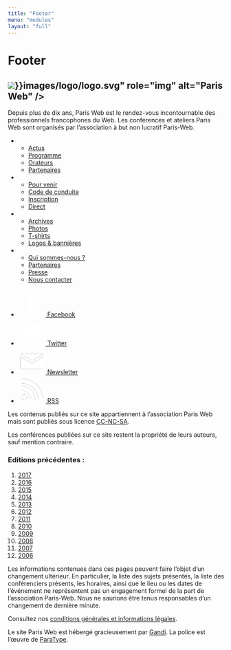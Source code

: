 ```yaml
---
title: "Footer"
menu: "modules"
layout: "full"
---
```


<div class="content">
    <h1>Footer</h1>
</div>

<footer role="contentinfo" class="footer">
    <div class="full-content">
        <section class="full-content__side footer__description" aria-labelledby="main-title">
            <h2 id="footer-title">
              <img class="footer-logo" src="{{< ref "/index.md" >}}images/logo/logo.svg" role="img" alt="Paris Web" />
            </h2>
            <p>
                Depuis plus de dix ans, Paris Web est le rendez-vous incontournable des professionnels francophones du Web. Les conférences et ateliers Paris Web sont organisés par l’association à but non lucratif Paris-Web.
            </p>
        </section>
        <div class="full-content__main footer__main">
            <div class="full-content__main__content">
                <div class="footer__links">
                    <section class="footer__links__pages">
                        <ul class="columns-list">
                            <li>
                                <ul>
                                <li><a href="#TODO/actus">Actus</a></li>
                                <li><a href="#TODO/programme">Programme</a></li>
                                <li><a href="#TODO/orateurs">Orateurs</a></li>
                                <li><a href="#TODO/partenaires">Partenaires</a></li>
                                </ul>
                            </li>
                            <li>
                                <ul>
                                <li><a href="#TODO/pour-venir">Pour venir</a></li>
                                <li><a href="#TODO/code-de-conduite">Code de conduite</a></li>
                                <li><a href="#TODO/promotion">Inscription</a></li>
                                <li><a href="#TODO/direct">Direct</a></li>
                                </ul>
                            </li>
                            <li>
                                <ul>
                                <li><a href="#TODO/archives">Archives</a></li>
                                <li><a href="#TODO/photos">Photos</a></li>
                                <li><a href="#TODO/t-shirts">T-shirts</a></li>
                                <li><a href="#TODO/logo">Logos & bannières</a></li>
                                </ul>
                            </li>
                            <li>
                                <ul>
                                <li><a href="#TODO/archives">Qui sommes-nous&nbsp;?</a></li>
                                <li><a href="#TODO/todo">Partenaires</a></li>
                                <li><a href="#TODO/presse">Presse</a></li>
                                <li><a href="#TODO/nous-contacter">Nous contacter</a></li>
                                </ul>
                            </li>
                        </ul>
                    </section>
                    <section class="footer__links__follow">
                        <ul class="columns-list columns-list--follow">
                            <li>
                                <a class="social-link" href="https://www.facebook.com/ParisWeb">
                                    <svg role="img" aria-hidden="true" xmlns="http://www.w3.org/2000/svg" xmlns:xlink="http://www.w3.org/1999/xlink" width="64" height="64" viewBox="0 0 64 64">
                                        <defs>
                                            <path id="path-fb" d="M8.647 57.361v-28.61H.1v-8.548h8.547v-8.547c0-7.198 2.88-11.427 11.427-11.427h8.547v8.548h-3.689c-2.61 0-4.858 2.249-4.858 4.858v6.568H31.5l-1.35 8.547H20.074v28.611H8.647z"/>
                                        </defs>
                                        <g fill="none" fill-rule="evenodd" transform="translate(15 4)">
                                            <mask id="mask-fb" fill="#fff">
                                                <use xlink:href="#path-fb"/>
                                            </mask>
                                            <use fill="#000" fill-rule="nonzero" xlink:href="#mask-fb"/>
                                            <g fill="#FFFFFF" mask="url(#mask-fb)">
                                                <path d="M-15-4h64v64h-64z"/>
                                            </g>
                                        </g>
                                    </svg>
                                    Facebook
                                </a>
                            </li>
                            <li>
                                <a class="social-link" href="https://twitter.com/parisweb">
                                    <svg role="img" aria-hidden="true" xmlns="http://www.w3.org/2000/svg" xmlns:xlink="http://www.w3.org/1999/xlink" width="64" height="64" viewBox="0 0 64 64">
                                        <defs>
                                            <path id="path-twitter" d="M51.425 5.91a21.095 21.095 0 0 1-5.977 1.616c2.18-1.293 3.796-3.312 4.604-5.816-2.02 1.211-4.28 2.1-6.623 2.504-1.94-2.02-4.605-3.312-7.674-3.312a10.48 10.48 0 0 0-10.501 10.501c0 .808.08 1.616.242 2.423C16.853 13.342 9.098 9.222 3.93 2.921 3.04 4.456 2.475 6.233 2.475 8.172c0 3.635 1.858 6.866 4.685 8.724-1.697-.08-3.312-.566-4.766-1.293v.162c0 5.089 3.635 9.29 8.4 10.259-.888.242-1.776.403-2.746.403-.646 0-1.292-.08-1.938-.161 1.373 4.12 5.17 7.19 9.774 7.27-3.554 2.827-8.078 4.443-13.005 4.443-.808 0-1.697-.081-2.504-.162 4.604 2.989 10.097 4.685 16.074 4.685 19.225 0 29.807-15.913 29.807-29.807v-1.373c2.02-1.535 3.796-3.312 5.17-5.412"/>
                                        </defs>
                                        <g fill="none" fill-rule="evenodd" transform="translate(6 12)">
                                            <mask id="mask-twitter" fill="#fff">
                                                <use xlink:href="#path-twitter"/>
                                            </mask>
                                            <use fill="#000" fill-rule="nonzero" xlink:href="#mask-twitter"/>
                                            <g fill="#FFFFFF" mask="url(#mask-twitter)">
                                                <path d="M-6-11h64v64H-6z"/>
                                            </g>
                                        </g>
                                    </svg>
                                    Twitter
                                </a>
                            </li>
                            <li>
                                <a class="social-link" href="https://www.paris-web.fr/abonnement.php">
                                    <svg role="img" aria-hidden="true" xmlns="http://www.w3.org/2000/svg" xmlns:xlink="http://www.w3.org/1999/xlink" width="64" height="64" viewBox="0 0 64 64">
                                        <defs>
                                            <path id="path-mail" d="M27.3 23.189L54 7.187v28.048H.6V7.187l26.7 16.002zm0-6.832L.6.355v-.09H54v.09L27.3 16.357z"/>
                                        </defs>
                                        <g fill="none" fill-rule="evenodd" transform="translate(5 16)">
                                            <mask id="mask-mail" fill="#fff">
                                                <use xlink:href="#path-mail"/>
                                            </mask>
                                            <use fill="#000" fill-rule="nonzero" xlink:href="#path-mail"/>
                                            <g fill="#FFFFFF" mask="url(#mask-mail)">
                                                <path d="M-5-15h64v64H-5z"/>
                                            </g>
                                        </g>
                                    </svg>
                                    Newsletter
                                </a>
                            </li>
                            <li>
                                <a class="social-link" href="https://www.paris-web.fr/atom.xml">
                                    <svg role="img" aria-hidden="true" xmlns="http://www.w3.org/2000/svg" xmlns:xlink="http://www.w3.org/1999/xlink" width="64" height="64" viewBox="0 0 64 64">
                                        <defs>
                                            <path id="path-rss" d="M12.682 42.651c0 3.419-2.882 6.268-6.34 6.268-3.46 0-6.342-2.85-6.342-6.268 0-3.5 2.882-6.267 6.341-6.267s6.341 2.767 6.341 6.267zM49 48.92c.083-14.407-6.67-28.732-18.035-37.848C22.4 3.989 11.2-.08 0 0v11.232c13.259-.162 26.353 7 33.188 18.314C36.81 35.326 38.705 42.163 38.705 49c3.46-.081 6.835-.081 10.294-.081zm-17.376 0c.082-9.28-4.365-18.395-11.694-24.256-5.6-4.558-12.764-7.08-19.929-7v9.442c7.823-.081 15.564 4.314 19.27 11.151 1.812 3.256 2.8 6.919 2.8 10.663h9.553z"/>
                                        </defs>
                                        <g fill="none" fill-rule="evenodd" transform="translate(8 7)">
                                            <mask id="mask-rss" fill="#fff">
                                                <use xlink:href="#path-rss"/>
                                            </mask>
                                            <use fill="#000" fill-rule="nonzero" xlink:href="#path-rss"/>
                                            <g fill="#FFFFFF" mask="url(#mask-rss)">
                                                <path d="M-5-4h57v57H-5z"/>
                                            </g>
                                        </g>
                                    </svg>
                                    RSS
                                </a>
                            </li>
                        </ul>
                    </section>
                </div>
            </div>
        </div>
    </div>
    <div class="full-content full-content--reversed footer__legal">
        <section class="full-content__side">
            <p>
                Les contenus publiés sur ce site appartiennent à l’association Paris Web mais sont publiés sous licence <a href="https://creativecommons.org/licenses/by-nc-sa/3.0/fr/">CC-NC-SA</a>.
            </p>
            <p>
                Les conférences publiées sur ce site restent la propriété de leurs auteurs, sauf mention contraire.
            </p>
        </section>
        <div class="full-content__main">
            <div class="full-content__main__content">
                <section aria-labelledby="footer-previous-editions">
                    <h3 id="footer-previous-editions" class="normal inline-title">
                        Editions précédentes&nbsp;:
                    </h3>
                    <ol class="inline-list">
                        <li><a href="//www.paris-web.fr/2017/">2017</a></li>
                        <li><a href="//www.paris-web.fr/2016/">2016</a></li>
                        <li><a href="//www.paris-web.fr/2015/">2015</a></li>
                        <li><a href="//www.paris-web.fr/2014/">2014</a></li>
                        <li><a href="//www.paris-web.fr/2013/">2013</a></li>
                        <li><a href="//www.paris-web.fr/2012/">2012</a></li>
                        <li><a href="//www.paris-web.fr/2011/">2011</a></li>
                        <li><a href="//www.paris-web.fr/2010/">2010</a></li>
                        <li><a href="//www.paris-web.fr/2009/">2009</a></li>
                        <li><a href="//www.paris-web.fr/2008/">2008</a></li>
                        <li><a href="//www.paris-web.fr/2007/">2007</a></li>
                        <li><a href="//www.paris-web.fr/2006/">2006</a></li>
                    </ol>
                </section>
                <section>
                    <p>
                        Les informations contenues dans ces pages peuvent faire l’objet d’un changement ultérieur. En particulier, la liste des sujets présentés, la liste des conférenciers présents, les horaires, ainsi que le lieu ou les dates de l’événement ne représentent pas un engagement formel de la part de l’association Paris-Web. Nous ne saurions être tenus responsables d’un changement de dernière minute.
                    </p>
                    <p>
                        Consultez nos <a href="#TODO/legal">conditions générales et informations légales</a>.
                    </p>
                    <p>
                        Le site Paris Web est hébergé gracieusement par <a href="http://www.gandi.net">Gandi</a>. La police est l’œuvre de <a href="https://www.paratype.com/public/">ParaType</a>.
                    </p>
                </section>
            </div>
        </div>
    </div>
</footer>